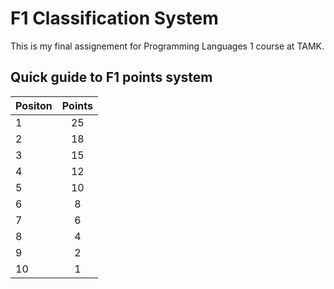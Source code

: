 # F1 Classification System

This is my final assignement for Programming Languages 1 course at TAMK.

## Quick guide to F1 points system

|**Positon**|**Points**|
| ------------- |:-------------:|
|1|25|
|2|18|
|3|15|
|4|12|
|5|10|
|6|8|
|7|6|
|8|4|
|9|2|
|10|1|